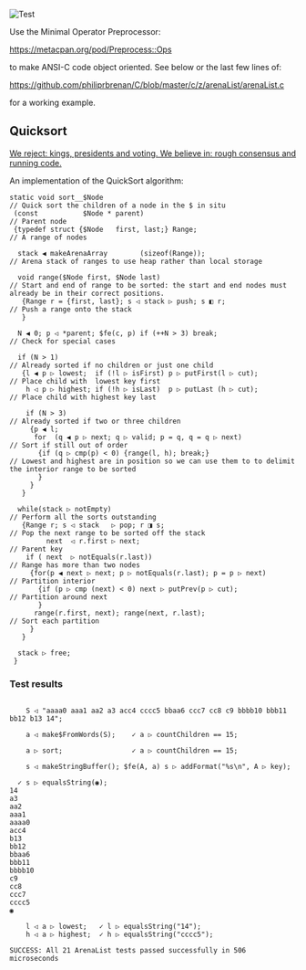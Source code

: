 ![Test](https://github.com/philiprbrenan/C/workflows/Test/badge.svg)

Use the Minimal Operator Preprocessor:

https://metacpan.org/pod/Preprocess::Ops

to make ANSI-C code object oriented.  See below or the last few lines of:

https://github.com/philiprbrenan/C/blob/master/c/z/arenaList/arenaList.c

for a working example.

## Quicksort

[We reject: kings, presidents and voting. We believe in: rough consensus and running code.](https://en.wikiquote.org/wiki/David_D._Clark)

An implementation of the QuickSort algorithm:

```
static void sort__$Node                                                         // Quick sort the children of a node in the $ in situ
 (const           $Node * parent)                                               // Parent node
 {typedef struct {$Node   first, last;} Range;                                  // A range of nodes

  stack ◀ makeArenaArray        (sizeof(Range));                                // Arena stack of ranges to use heap rather than local storage

  void range($Node first, $Node last)                                           // Start and end of range to be sorted: the start and end nodes must already be in their correct positions.
   {Range r = {first, last}; s ◁ stack ▷ push; s ◧ r;                           // Push a range onto the stack
   }

  N ◀ 0; p ◁ *parent; $fe(c, p) if (++N > 3) break;                             // Check for special cases

  if (N > 1)                                                                    // Already sorted if no children or just one child
   {l ◀ p ▷ lowest;  if (!l ▷ isFirst) p ▷ putFirst(l ▷ cut);                   // Place child with  lowest key first
    h ◁ p ▷ highest; if (!h ▷ isLast)  p ▷ putLast (h ▷ cut);                   // Place child with highest key last

    if (N > 3)                                                                  // Already sorted if two or three children
     {p ◀ l;
      for  (q ◀ p ▷ next; q ▷ valid; p = q, q = q ▷ next)                       // Sort if still out of order
       {if (q ▷ cmp(p) < 0) {range(l, h); break;}                               // Lowest and highest are in position so we can use them to to delimit the interior range to be sorted
       }
     }
   }

  while(stack ▷ notEmpty)                                                       // Perform all the sorts outstanding
   {Range r; s ◁ stack   ▷ pop; r ◨ s;                                          // Pop the next range to be sorted off the stack
         next  ◁ r.first ▷ next;                                                // Parent key
    if ( next  ▷ notEquals(r.last))                                             // Range has more than two nodes
     {for(p ◀ next ▷ next; p ▷ notEquals(r.last); p = p ▷ next)                 // Partition interior
       {if (p ▷ cmp (next) < 0) next ▷ putPrev(p ▷ cut);                        // Partition around next
       }
      range(r.first, next); range(next, r.last);                                // Sort each partition
     }
   }

  stack ▷ free;
 }
```

### Test results

```

    S ◁ "aaaa0 aaa1 aa2 a3 acc4 cccc5 bbaa6 ccc7 cc8 c9 bbbb10 bbb11 bb12 b13 14";

    a ◁ make$FromWords(S);    ✓ a ▷ countChildren == 15;

    a ▷ sort;                 ✓ a ▷ countChildren == 15;

    s ◁ makeStringBuffer(); $fe(A, a) s ▷ addFormat("%s\n", A ▷ key);

  ✓ s ▷ equalsString(◉);
14
a3
aa2
aaa1
aaaa0
acc4
b13
bb12
bbaa6
bbb11
bbbb10
c9
cc8
ccc7
cccc5
◉

    l ◁ a ▷ lowest;   ✓ l ▷ equalsString("14");
    h ◁ a ▷ highest;  ✓ h ▷ equalsString("cccc5");

SUCCESS: All 21 ArenaList tests passed successfully in 506 microseconds

```
